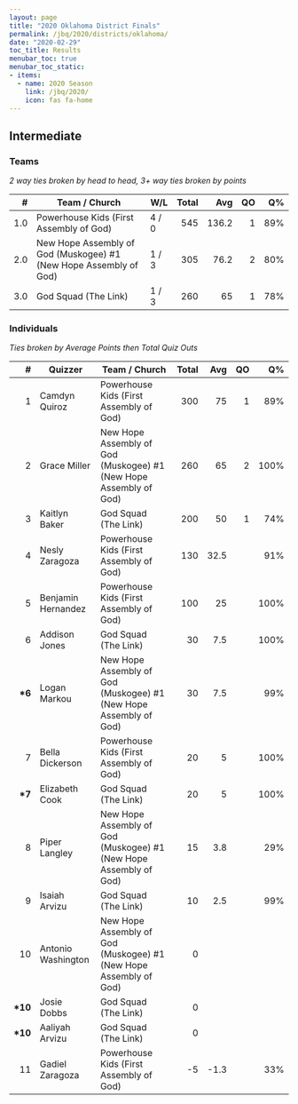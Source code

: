 ```yaml
---
layout: page
title: "2020 Oklahoma District Finals"
permalink: /jbq/2020/districts/oklahoma/
date: "2020-02-29"
toc_title: Results
menubar_toc: true
menubar_toc_static:
- items:
  - name: 2020 Season
    link: /jbq/2020/
    icon: fas fa-home
---
```


## Intermediate

### Teams

*2 way ties broken by head to head, 3+ way ties broken by points*

| #   | Team / Church                                                     | W/L   | Total | Avg   | QO | Q%  |
|----:|-------------------------------------------------------------------|-------|------:|------:|---:|----:|
| 1.0 | Powerhouse Kids (First Assembly of God)                           | 4 / 0 | 545   | 136.2 | 1  | 89% |
| 2.0 | New Hope Assembly of God (Muskogee) #1 (New Hope Assembly of God) | 1 / 3 | 305   | 76.2  | 2  | 80% |
| 3.0 | God Squad (The Link)                                              | 1 / 3 | 260   | 65    | 1  | 78% |

### Individuals

*Ties broken by Average Points then Total Quiz Outs*

| #        | Quizzer            | Team / Church                                                     | Total | Avg  | QO | Q%   |
|---------:|--------------------|-------------------------------------------------------------------|------:|-----:|---:|-----:|
| 1        | Camdyn Quiroz      | Powerhouse Kids (First Assembly of God)                           | 300   | 75   | 1  | 89%  |
| 2        | Grace Miller       | New Hope Assembly of God (Muskogee) #1 (New Hope Assembly of God) | 260   | 65   | 2  | 100% |
| 3        | Kaitlyn Baker      | God Squad (The Link)                                              | 200   | 50   | 1  | 74%  |
| 4        | Nesly Zaragoza     | Powerhouse Kids (First Assembly of God)                           | 130   | 32.5 |    | 91%  |
| 5        | Benjamin Hernandez | Powerhouse Kids (First Assembly of God)                           | 100   | 25   |    | 100% |
| 6        | Addison Jones      | God Squad (The Link)                                              | 30    | 7.5  |    | 100% |
| **\*6**  | Logan Markou       | New Hope Assembly of God (Muskogee) #1 (New Hope Assembly of God) | 30    | 7.5  |    | 99%  |
| 7        | Bella Dickerson    | Powerhouse Kids (First Assembly of God)                           | 20    | 5    |    | 100% |
| **\*7**  | Elizabeth Cook     | God Squad (The Link)                                              | 20    | 5    |    | 100% |
| 8        | Piper Langley      | New Hope Assembly of God (Muskogee) #1 (New Hope Assembly of God) | 15    | 3.8  |    | 29%  |
| 9        | Isaiah Arvizu      | God Squad (The Link)                                              | 10    | 2.5  |    | 99%  |
| 10       | Antonio Washington | New Hope Assembly of God (Muskogee) #1 (New Hope Assembly of God) | 0     |      |    |      |
| **\*10** | Josie Dobbs        | God Squad (The Link)                                              | 0     |      |    |      |
| **\*10** | Aaliyah Arvizu     | God Squad (The Link)                                              | 0     |      |    |      |
| 11       | Gadiel Zaragoza    | Powerhouse Kids (First Assembly of God)                           | -5    | -1.3 |    | 33%  |

